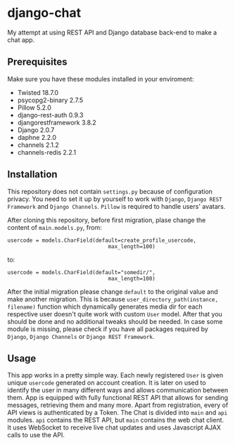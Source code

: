 # django-chat
My attempt at using REST API and Django database back-end to make a chat app.
## Prerequisites
Make sure you have these modules installed in your enviroment:
 - Twisted             18.7.0
 - psycopg2-binary     2.7.5
 - Pillow              5.2.0
 - django-rest-auth    0.9.3
 - djangorestframework 3.8.2
 - Django              2.0.7
 - daphne              2.2.0
 - channels            2.1.2
 - channels-redis      2.2.1
## Installation
This repository does not contain `settings.py` because of configuration privacy. You need to set it up by yourself to work with `Django`, `Django REST Framework` and `Django Channels`.
`Pillow` is required to handle users' avatars.

After cloning this repository, before first migration, plase change the content of `main.models.py`, from:
```
usercode = models.CharField(default=create_profile_usercode,
                                max_length=100)
```
to:
```
usercode = models.CharField(default="somedir/",
                                max_length=100)
```
After the initial migration please change `default` to the original value and make another migration. This is because `user_directory_path(instance, filename)` function which dynamically generates media dir for each respective user doesn't quite work with custom `User` model.
After that you should be done and no additional tweaks should be needed. In case some module is missing, please check if you have all packages required by `Django`, `Django Channels` or `Django REST Framework`. 
## Usage
This app works in a pretty simple way. Each newly registered `User` is given unique `usercode` generated on account creation. It is later on used to identify the user in many different ways and allows communication between them. App is equipped with fully functional REST API that allows for sending messages, retrieving them and many more. Apart from registration, every of API views is authenticated by a Token.
The Chat is divided into `main` and `api` modules. `api` contains the REST API, but `main` contains the web chat client. It uses WebSocket to receive live chat updates and uses Javascript AJAX calls to use the API.
